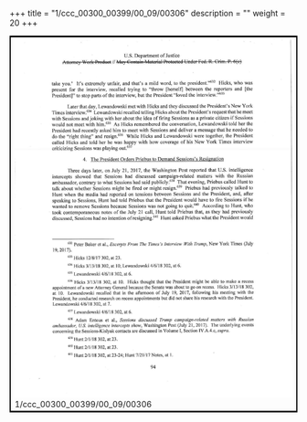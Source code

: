+++
title = "1/ccc_00300_00399/00_09/00306"
description = ""
weight = 20
+++

<table style="border:2px solid black;max-width:800px;max-height:800px;" 
><tr><td>
<img class="center-fit-jpg"
src="/jpg_/jpg_mueller_report_searchable_306.jpg">
1/ccc_00300_00399/00_09/00306
</img></td></tr></table>
